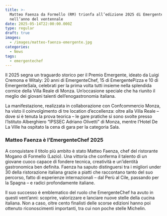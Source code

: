 ```yaml
---
title: >-
  Matteo Faenza da Formello (RM) trionfa all’edizione 2025 di EmergenteChef,
  nell’anno del ventennale
date: 2025-05-14T22:00:00.000Z
type: regular
draft: true
images:
  - /images/matteo-faenza-emergente.jpg
categories:
  - News
tags:
  - emergentechef
---
```


Il 2025 segna un traguardo storico per il Premio Emergente, ideato da Luigi Cremona e Witaly: 20 anni di EmergenteChef, 15 di EmergentePizza e 10 di EmergenteSala, celebrati per la prima volta tutti insieme nella splendida cornice della Villa Reale di Monza. Un’occasione speciale che ha riunito il meglio dei giovani talenti dell’enogastronomia italiana.

La manifestazione, realizzata in collaborazione con Confcommercio Monza, ha visto il coinvolgimento di tre location d’eccellenza: oltre alla Villa Reale – dove si è tenuta la prova teorica – le gare pratiche si sono svolte presso l’Istituto Alberghiero “IPSSEC Adriano Olivetti” di Monza, mentre l’Hotel De La Ville ha ospitato la cena di gara per la categoria Sala.

### Matteo Faenza è l’EmergenteChef 2025

A conquistare il titolo più ambito è stato Matteo Faenza, chef del ristorante Mogano di Formello (Lazio). Una vittoria che conferma il talento di un giovane cuoco capace di fondere tecnica, creatività e un’identità gastronomica ben definita. Faenza ha saputo distinguersi tra i migliori under 30 della ristorazione italiana grazie a piatti che raccontano tanto del suo percorso, fatto di esperienze internazionali – dal Perù al Cile, passando per la Spagna – e radici profondamente italiane.

Il suo successo è emblematico del ruolo che EmergenteChef ha avuto in questi vent’anni: scoprire, valorizzare e lanciare nuove stelle della cucina italiana. Non a caso, oltre cento finalisti delle scorse edizioni hanno poi ottenuto riconoscimenti importanti, tra cui non poche stelle Michelin.
